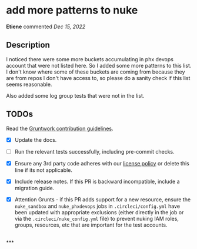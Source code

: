 # add more patterns to nuke

**Etiene** commented *Dec 15, 2022*

<!-- Prepend '[WIP]' to the title if this PR is still a work-in-progress. Remove it when it is ready for review! -->

## Description

I noticed there were some more buckets accumulating in phx devops account that were not listed here. So I added some more patterns to this list. I don't know where some of these buckets are coming from because they are from repos I don't have access to, so please do a sanity check if this list seems reasonable.

Also added some log group tests that were not in the list.

## TODOs

Read the [Gruntwork contribution guidelines](https://gruntwork.notion.site/Gruntwork-Coding-Methodology-02fdcd6e4b004e818553684760bf691e).

- [x] Update the docs.
- [ ] Run the relevant tests successfully, including pre-commit checks.
- [x] Ensure any 3rd party code adheres with our [license policy](https://www.notion.so/gruntwork/Gruntwork-licenses-and-open-source-usage-policy-f7dece1f780341c7b69c1763f22b1378) or delete this line if its not applicable.
- [x] Include release notes. If this PR is backward incompatible, include a migration guide.
- [x] Attention Grunts - if this PR adds support for a new resource, ensure the `nuke_sandbox` and `nuke_phxdevops` jobs in `.circleci/config.yml` have been updated with appropriate exclusions (either directly in the job or via the `.circleci/nuke_config.yml` file) to prevent nuking IAM roles, groups, resources, etc that are important for the test accounts.




<br />
***


